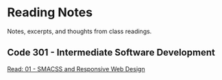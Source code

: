 # Reading Notes
Notes, excerpts, and thoughts from class readings.
## Code 301 - Intermediate Software Development
[Read: 01 - SMACSS and Responsive Web Design](SMACSS.md)
